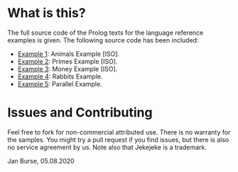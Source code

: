 # What is this?

The full source code of the Prolog texts for the language reference
examples is given. The following source code has been included:

- [Example 1](example01): Animals Example [ISO].
- [Example 2](example02): Primes Example [ISO].
- [Example 3](example03): Money Example [ISO].
- [Example 4](example04): Rabbits Example.
- [Example 5](example05): Parallel Example.

# Issues and Contributing

Feel free to fork for non-commercial attributed use. There
 is no warranty for the samples. You might try a pull
request if you find issues, but there is also no service
agreement by us. Note also that Jekejeke is a trademark.

Jan Burse, 05.08.2020